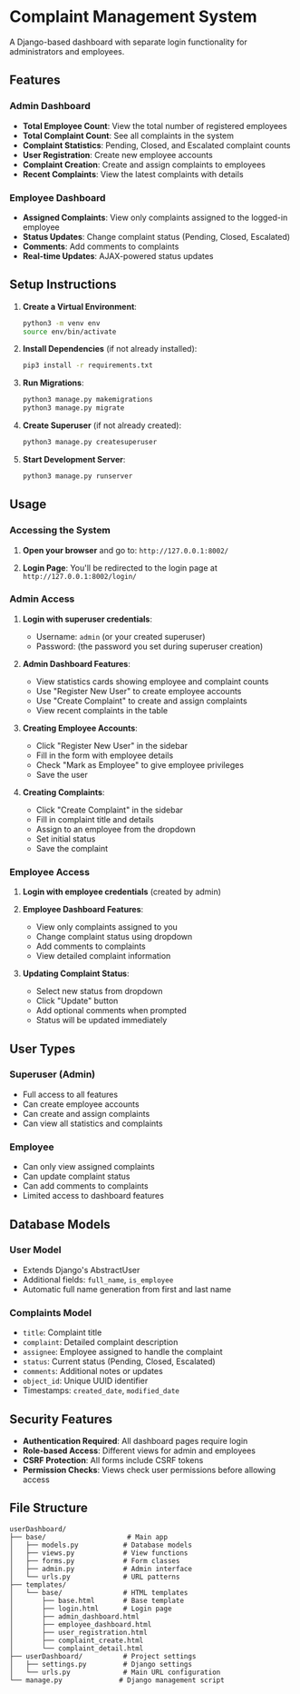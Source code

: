 # Complaint Management System

A Django-based dashboard with separate login functionality for administrators and employees.

## Features

### Admin Dashboard
- **Total Employee Count**: View the total number of registered employees
- **Total Complaint Count**: See all complaints in the system
- **Complaint Statistics**: Pending, Closed, and Escalated complaint counts
- **User Registration**: Create new employee accounts
- **Complaint Creation**: Create and assign complaints to employees
- **Recent Complaints**: View the latest complaints with details

### Employee Dashboard
- **Assigned Complaints**: View only complaints assigned to the logged-in employee
- **Status Updates**: Change complaint status (Pending, Closed, Escalated)
- **Comments**: Add comments to complaints
- **Real-time Updates**: AJAX-powered status updates

## Setup Instructions

1. **Create a Virtual Environment**:
    ```bash
    python3 -m venv env
    source env/bin/activate  
    ```

2. **Install Dependencies** (if not already installed):
   ```bash
   pip3 install -r requirements.txt
   ```

3. **Run Migrations**:
   ```bash
   python3 manage.py makemigrations
   python3 manage.py migrate
   ```

4. **Create Superuser** (if not already created):
   ```bash
   python3 manage.py createsuperuser
   ```

5. **Start Development Server**:
   ```bash
   python3 manage.py runserver
   ```

## Usage

### Accessing the System

1. **Open your browser** and go to: `http://127.0.0.1:8002/`

2. **Login Page**: You'll be redirected to the login page at `http://127.0.0.1:8002/login/`

### Admin Access

1. **Login with superuser credentials**:
   - Username: `admin` (or your created superuser)
   - Password: (the password you set during superuser creation)

2. **Admin Dashboard Features**:
   - View statistics cards showing employee and complaint counts
   - Use "Register New User" to create employee accounts
   - Use "Create Complaint" to create and assign complaints
   - View recent complaints in the table

3. **Creating Employee Accounts**:
   - Click "Register New User" in the sidebar
   - Fill in the form with employee details
   - Check "Mark as Employee" to give employee privileges
   - Save the user

4. **Creating Complaints**:
   - Click "Create Complaint" in the sidebar
   - Fill in complaint title and details
   - Assign to an employee from the dropdown
   - Set initial status
   - Save the complaint

### Employee Access

1. **Login with employee credentials** (created by admin)

2. **Employee Dashboard Features**:
   - View only complaints assigned to you
   - Change complaint status using dropdown
   - Add comments to complaints
   - View detailed complaint information

3. **Updating Complaint Status**:
   - Select new status from dropdown
   - Click "Update" button
   - Add optional comments when prompted
   - Status will be updated immediately

## User Types

### Superuser (Admin)
- Full access to all features
- Can create employee accounts
- Can create and assign complaints
- Can view all statistics and complaints

### Employee
- Can only view assigned complaints
- Can update complaint status
- Can add comments to complaints
- Limited access to dashboard features

## Database Models

### User Model
- Extends Django's AbstractUser
- Additional fields: `full_name`, `is_employee`
- Automatic full name generation from first and last name

### Complaints Model
- `title`: Complaint title
- `complaint`: Detailed complaint description
- `assignee`: Employee assigned to handle the complaint
- `status`: Current status (Pending, Closed, Escalated)
- `comments`: Additional notes or updates
- `object_id`: Unique UUID identifier
- Timestamps: `created_date`, `modified_date`

## Security Features

- **Authentication Required**: All dashboard pages require login
- **Role-based Access**: Different views for admin and employees
- **CSRF Protection**: All forms include CSRF tokens
- **Permission Checks**: Views check user permissions before allowing access

## File Structure

```
userDashboard/
├── base/                    # Main app
│   ├── models.py           # Database models
│   ├── views.py            # View functions
│   ├── forms.py            # Form classes
│   ├── admin.py            # Admin interface
│   └── urls.py             # URL patterns
├── templates/
│   └── base/               # HTML templates
│       ├── base.html       # Base template
│       ├── login.html      # Login page
│       ├── admin_dashboard.html
│       ├── employee_dashboard.html
│       ├── user_registration.html
│       ├── complaint_create.html
│       └── complaint_detail.html
├── userDashboard/          # Project settings
│   ├── settings.py         # Django settings
│   └── urls.py             # Main URL configuration
└── manage.py              # Django management script
```